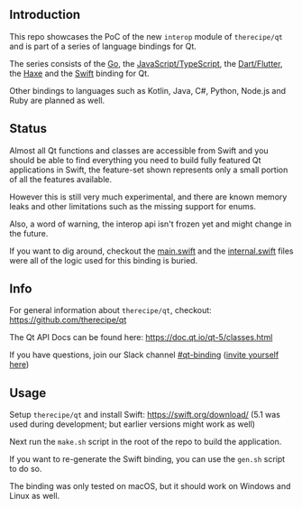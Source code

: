 Introduction
------------

This repo showcases the PoC of the new `interop` module of `therecipe/qt` and is part of a series of language bindings for Qt.

The series consists of the [Go](https://github.com/therecipe/qt), the [JavaScript/TypeScript](https://github.com/therecipe/entry), the [Dart/Flutter](https://github.com/therecipe/flutter), the [Haxe](https://github.com/therecipe/haxe) and the [Swift](https://github.com/therecipe/swift) binding for Qt.

Other bindings to languages such as Kotlin, Java, C#, Python, Node.js and Ruby are planned as well.

Status
------

Almost all Qt functions and classes are accessible from Swift and you should be able to find everything you need to build fully featured Qt applications in Swift, the feature-set shown represents only a small portion of all the features available.

However this is still very much experimental, and there are known memory leaks and other limitations such as the missing support for enums.

Also, a word of warning, the interop api isn't frozen yet and might change in the future.

If you want to dig around, checkout the [main.swift](https://github.com/therecipe/swift/blob/master/main.swift) and the [internal.swift](https://github.com/therecipe/swift/blob/master/Sources/qt/internal.swift) files were all of the logic used for this binding is buried.

Info
----

For general information about `therecipe/qt`, checkout: https://github.com/therecipe/qt

The Qt API Docs can be found here: https://doc.qt.io/qt-5/classes.html

If you have questions, join our Slack channel [#qt-binding](https://gophers.slack.com/messages/qt-binding/details) ([invite yourself here](https://invite.slack.golangbridge.org)\)

Usage
-----

Setup `therecipe/qt` and install Swift: https://swift.org/download/ (5.1 was used during development; but earlier versions might work as well)

Next run the `make.sh` script in the root of the repo to build the application.

If you want to re-generate the Swift binding, you can use the `gen.sh` script to do so.

The binding was only tested on macOS, but it should work on Windows and Linux as well.
